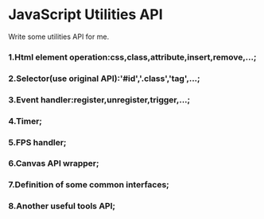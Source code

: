 # JavaScript Utilities API
Write some utilities API for me.
### 1.Html element operation:css,class,attribute,insert,remove,...;
### 2.Selector(use original API):'#id','.class','tag',...;
### 3.Event handler:register,unregister,trigger,...;
### 4.Timer;
### 5.FPS handler;
### 6.Canvas API wrapper;
### 7.Definition of some common interfaces;
### 8.Another useful tools API; 
